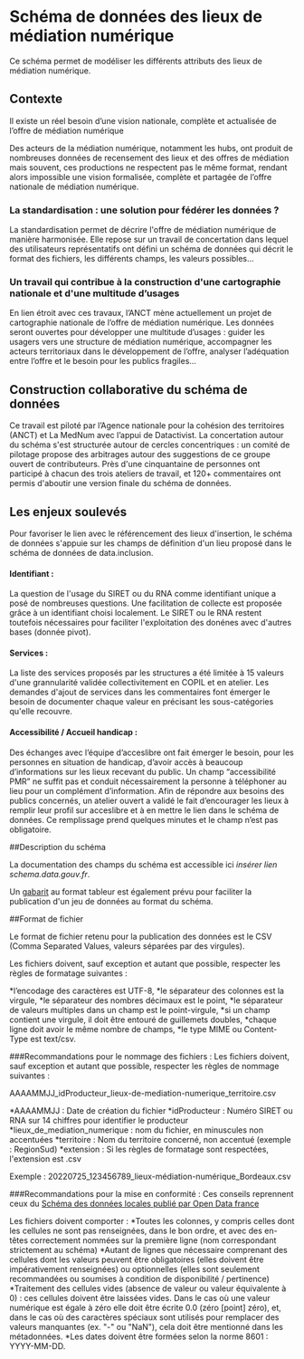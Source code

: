 # Schéma de données des lieux de médiation numérique
Ce schéma permet de modéliser les différents attributs des lieux de médiation numérique. 

## Contexte
Il existe un réel besoin d’une vision nationale, complète et actualisée de l’offre de médiation numérique

Des acteurs de la médiation numérique, notamment les hubs, ont produit de nombreuses données de recensement des lieux et des offres de médiation mais souvent, ces productions ne respectent pas le même format, rendant alors impossible une vision formalisée, complète et partagée de l’offre nationale de médiation numérique. 

### La standardisation : une solution pour fédérer les données ?

La standardisation permet de décrire l'offre de médiation numérique de manière harmonisée. Elle repose sur un travail de concertation dans lequel des utilisateurs représentatifs ont défini un schéma de données qui décrit le format des fichiers, les différents champs, les valeurs possibles…

### Un travail qui contribue à la construction d'une cartographie nationale et d'une multitude d’usages

En lien étroit avec ces travaux, l’ANCT mène actuellement un projet de cartographie nationale de l’offre de médiation numérique. Les données seront ouvertes pour développer une multitude d’usages : guider les usagers vers une structure de médiation numérique, accompagner les acteurs territoriaux dans le développement de l’offre, analyser l’adéquation entre l’offre et le besoin pour les publics fragiles…

## Construction collaborative du schéma de données 

Ce travail est piloté par l’Agence nationale pour la cohésion des territoires (ANCT) et La MedNum avec l’appui de Datactivist. La concertation autour du schéma s'est structurée autour de cercles concentriques : un comité de pilotage propose des arbitrages autour des suggestions de ce groupe ouvert de contributeurs. Près d'une cinquantaine de personnes ont participé à chacun des trois ateliers de travail, et 120+ commentaires ont permis d'aboutir une version finale du schéma de données.

## Les enjeux soulevés 

Pour favoriser le lien avec le référencement des lieux d'insertion, le schéma de données s'appuie sur les champs de définition d'un lieu proposé dans le schéma de données de data.inclusion. 

#### Identifiant : 
La question de l'usage du SIRET ou du RNA comme identifiant unique a posé de nombreuses questions. Une facilitation de collecte est proposée grâce à un identifiant choisi localement. Le SIRET ou le RNA restent toutefois nécessaires pour faciliter l'exploitation des donénes avec d'autres bases (donnée pivot). 
#### Services : 
La liste des services proposés par les structures a été limitée à 15 valeurs d'une grannularité validée collectivitement en COPIL et en atelier. Les demandes d'ajout de services dans les commentaires font émerger le besoin de documenter chaque valeur en précisant les sous-catégories qu'elle recouvre.
#### Accessibilité / Accueil handicap : 
Des échanges avec l’équipe d’acceslibre ont fait émerger le besoin, pour les personnes en situation de handicap, d’avoir accès à beaucoup d’informations sur les lieux recevant du public. Un champ “accessibilité PMR” ne suffit pas et conduit nécessairement la personne à téléphoner au lieu pour un complément d’information. 
Afin de répondre aux besoins des publics concernés, un atelier ouvert a validé le fait d’encourager les lieux à remplir leur profil sur acceslibre et à en mettre le lien dans le schéma de données. 
Ce remplissage prend quelques minutes et le champ n’est pas obligatoire. 

##Description du schéma

La documentation des champs du schéma est accessible ici *insérer lien schema.data.gouv.fr*. 

Un [gabarit](https://github.com/LaMednum/standard-mediation-num/blob/main/Schema_lieux_mediation_numerique_gabarit.xlsx) au format tableur est également prévu pour faciliter la publication d'un jeu de données au format du schéma.

##Format de fichier

Le format de fichier retenu pour la publication des données est le CSV (Comma Separated Values, valeurs séparées par des virgules).

Les fichiers doivent, sauf exception et autant que possible, respecter les règles de formatage suivantes :

*l’encodage des caractères est UTF-8,
*le séparateur des colonnes est la virgule,
*le séparateur des nombres décimaux est le point,
*le séparateur de valeurs multiples dans un champ est le point-virgule,
*si un champ contient une virgule, il doit être entouré de guillemets doubles,
*chaque ligne doit avoir le même nombre de champs,
*le type MIME ou Content-Type est text/csv.

###Recommandations pour le nommage des fichiers :
Les fichiers doivent, sauf exception et autant que possible, respecter les règles de nommage suivantes :

AAAAMMJJ_idProducteur_lieux-de-mediation-numerique_territoire.csv

*AAAAMMJJ : Date de création du fichier
*idProducteur :  Numéro SIRET ou RNA sur 14 chiffres pour identifier le producteur
*lieux_de_mediation_numerique : nom du fichier, en minuscules non accentuées
*territoire : Nom du territoire concerné, non accentué (exemple : RegionSud)
*extension : Si les règles de formatage sont respectées, l'extension est .csv

Exemple : 20220725_123456789_lieux-médiation-numérique_Bordeaux.csv

###Recommandations pour la mise en conformité :
Ces conseils reprennent ceux du [Schéma des données locales publié par Open Data france](https://scdl.opendatafrance.net/docs/recommandations-relatives-aux-jeux-de-donnees.html)

Les fichiers doivent comporter :
*Toutes les colonnes, y compris celles dont les cellules ne sont pas renseignées, dans le bon ordre, et avec des en-têtes correctement nommées sur la première ligne (nom correspondant strictement au schéma)
*Autant de lignes que nécessaire comprenant des cellules dont les valeurs peuvent être obligatoires (elles doivent être impérativement renseignées) ou optionnelles (elles sont seulement recommandées ou soumises à condition de disponibilité / pertinence)
*Traitement des cellules vides (absence de valeur ou valeur équivalente à 0) : ces cellules doivent être laissées vides. Dans le cas où une valeur numérique est égale à zéro elle doit être écrite 0.0 (zéro [point] zéro), et, dans le cas où des caractères spéciaux sont utilisés pour remplacer des valeurs manquantes (ex. "-" ou "NaN"), cela doit être mentionné dans les métadonnées.
*Les dates doivent être formées selon la norme 8601 : YYYY-MM-DD.

